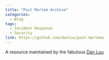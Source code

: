 ```yaml
---
title: "Post Mortem Archive"
categories:
  - Blog
tags:
  - Incident Response
  - Security
link: https://github.com/danluu/post-mortems
---
```


A resource maintained by the fabulous [Dan Luu](https://danluu.com/postmortem-lessons/)


